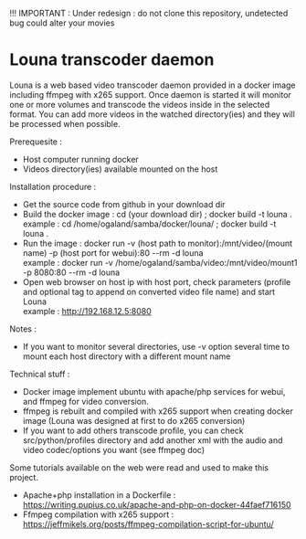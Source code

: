 !!! IMPORTANT : Under redesign : do not clone this repository, undetected bug could alter your movies 

# Louna transcoder daemon
Louna is a web based video transcoder daemon provided in a docker image including ffmpeg with x265 support.
Once daemon is started it will monitor one or more volumes and transcode the videos inside in the selected format.
You can add more videos in the watched directory(ies) and they will be processed when possible. 

Prerequesite :
- Host computer running docker
- Videos directory(ies) available mounted on the host

Installation procedure :
- Get the source code from github in your download dir
- Build the docker image : cd (your download dir) ; docker build -t louna .  
  example : cd /home/ogaland/samba/docker/louna/ ; docker build -t louna .
- Run the image : docker run -v (host path to monitor):/mnt/video/(mount name) -p (host port for webui):80 --rm -d louna  
  example : docker run -v /home/ogaland/samba/video:/mnt/video/mount1 -p 8080:80 --rm -d louna
- Open web browser on host ip with host port, check parameters (profile and optional tag to append on converted video file name) and start Louna<br/>
  example : http://192.168.12.5:8080

Notes :
- If you want to monitor several directories, use -v option several time to mount each host directory with a different mount name

Technical stuff :
- Docker image implement ubuntu with apache/php services for webui, and ffmpeg for video conversion.
- ffmpeg is rebuilt and compiled with x265 support when creating docker image (Louna was designed at first to do x265 conversion)
- If you want to add others transcode profile, you can check src/python/profiles directory and add another xml with the audio and video codec/options you want (see ffmpeg doc)

Some tutorials available on the web were read and used to make this project.
- Apache+php installation in a Dockerfile : https://writing.pupius.co.uk/apache-and-php-on-docker-44faef716150
- Ffmpeg compilation with x265 support : https://jeffmikels.org/posts/ffmpeg-compilation-script-for-ubuntu/




